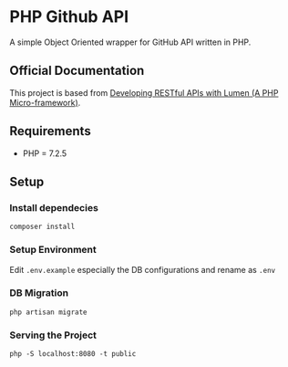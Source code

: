 # PHP Github API 


A simple Object Oriented wrapper for GitHub API written in PHP.

## Official Documentation

This project is based from [Developing RESTful APIs with Lumen (A PHP Micro-framework)](https://auth0.com/blog/developing-restful-apis-with-lumen/).

## Requirements

* PHP = 7.2.5

## Setup

### Install dependecies

```
composer install
```

### Setup Environment

Edit ```.env.example``` especially the DB configurations and rename as ```.env```

### DB Migration

```
php artisan migrate
```

### Serving the Project

```
php -S localhost:8080 -t public
```

